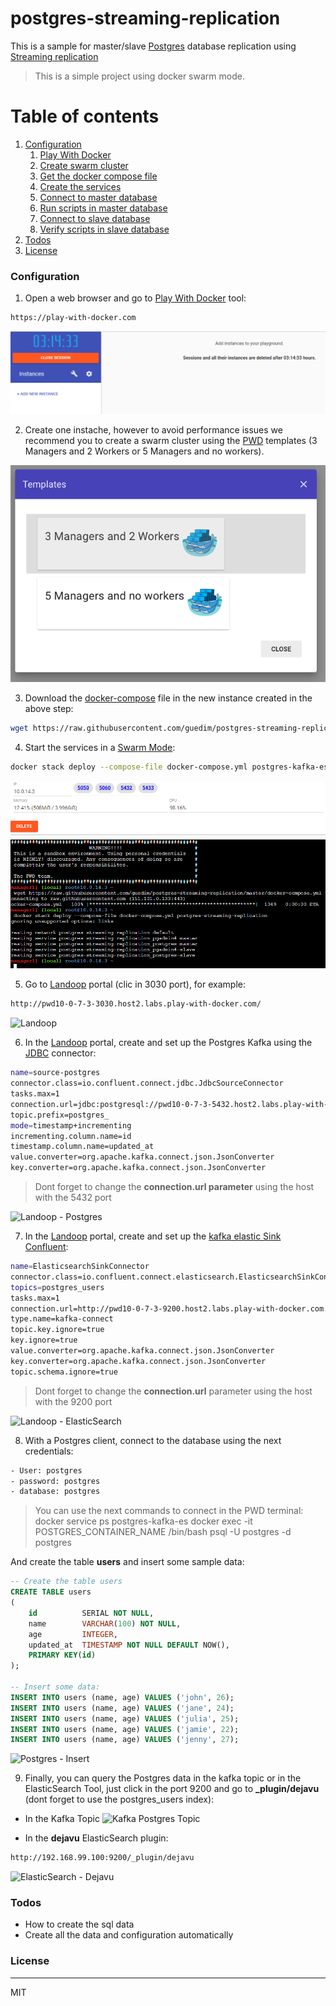 # postgres-streaming-replication

This is a sample for  master/slave [Postgres](https://www.postgresql.org/) database replication using [Streaming replication](https://www.postgresql.org/docs/9.6/static/warm-standby.html#STREAMING-REPLICATION)

> This is a simple project using docker swarm mode.

# Table of contents
1. [Configuration](#configuration)
    1. [Play With Docker](#playwithdocker)
    2. [Create swarm cluster](#swarmcluster)
    3. [Get the docker compose file](#dockercompose)
    4. [Create the services](#services)
    5. [Connect  to master database](#masterdb)
    6. [Run scripts in master database ](#script-master)
    7. [Connect to slave database](#slavedb)
    8. [Verify scripts in slave database](#script-slave)
2. [Todos](#todos)
3. [License](#license)


### Configuration<a name="configuration"></a>

1) Open a web browser and go to [Play With Docker](play-with-docker.com) tool:<a name="playwithdocker"></a>
```sh
https://play-with-docker.com
```

![Play With Docker](https://github.com/guedim/postgres-streaming-replication/blob/master/resources/images/playwithdocker.png "Play With Docker")


2) Create one instache, however to avoid performance issues we recommend you to create a swarm cluster using the [PWD](play-with-docker.com) templates  (3 Managers and 2 Workers  or 5 Managers and no workers).<a name="swarmcluster"></a>

![Play With Docker Template](https://github.com/guedim/postgres-streaming-replication/blob/master/resources/images/3manager2workers.png "Play With Docker - Template")


3) Download the [docker-compose](https://docs.docker.com/compose/) file in the new instance created in the above step:<a name="dockercompose"></a>
```sh
wget https://raw.githubusercontent.com/guedim/postgres-streaming-replication/master/docker-compose.yml
```

4) Start the services in a [Swarm Mode](https://docs.docker.com/engine/swarm/):<a name="services"></a>
```sh
docker stack deploy --compose-file docker-compose.yml postgres-kafka-es
```
![Docker services](https://github.com/guedim/postgres-streaming-replication/blob/master/resources/images/docker-stack-deploy.png "Docker Services")



5) Go to [Landoop](http://www.landoop.com/) portal (clic in 3030 port), for example:<a name="landoop"></a>

```sh
http://pwd10-0-7-3-3030.host2.labs.play-with-docker.com/
```

![Landoop](https://github.com/guedim/postgres-kafka-elastic/blob/master/resources/images/landoop.png "Landoop portal")

6) In the [Landoop](http://www.landoop.com/) portal, create and set up the Postgres Kafka  using the [JDBC](http://docs.confluent.io/current/connect/connect-jdbc/docs/index.html) connector:<a name="connector"></a>
```sh
name=source-postgres
connector.class=io.confluent.connect.jdbc.JdbcSourceConnector
tasks.max=1
connection.url=jdbc:postgresql://pwd10-0-7-3-5432.host2.labs.play-with-docker.com:5432/postgres?user=postgres&password=postgres
topic.prefix=postgres_
mode=timestamp+incrementing
incrementing.column.name=id
timestamp.column.name=updated_at
value.converter=org.apache.kafka.connect.json.JsonConverter
key.converter=org.apache.kafka.connect.json.JsonConverter
```
> Dont forget to change the **connection.url parameter** using the host with the 5432 port

![Landoop - Postgres](https://github.com/guedim/postgres-kafka-elastic/blob/master/resources/images/landoop-postgres.png "Landoop - Postgres")


7) In the [Landoop](http://www.landoop.com/) portal, create and set up the [kafka elastic Sink Confluent](http://docs.confluent.io/current/connect/connect-elasticsearch/docs/elasticsearch_connector.html):<a name="sink"></a>
```sh
name=ElasticsearchSinkConnector
connector.class=io.confluent.connect.elasticsearch.ElasticsearchSinkConnector
topics=postgres_users
tasks.max=1
connection.url=http://pwd10-0-7-3-9200.host2.labs.play-with-docker.com:9200
type.name=kafka-connect
topic.key.ignore=true
key.ignore=true
value.converter=org.apache.kafka.connect.json.JsonConverter
key.converter=org.apache.kafka.connect.json.JsonConverter
topic.schema.ignore=true
```
> Dont forget to change the **connection.url** parameter using the host with the 9200 port

![Landoop - ElasticSearch](https://github.com/guedim/postgres-kafka-elastic/blob/master/resources/images/landoop-es.png "Landoop - ElasticSearch")


8) With a Postgres client, connect to  the database using the next credentials:<a name="postgres"></a>
```sh
- User: postgres
- password: postgres
- database: postgres
```
> You can use the next commands to connect in the PWD terminal:
> docker service ps postgres-kafka-es
> docker exec -it POSTGRES_CONTAINER_NAME /bin/bash
> psql -U postgres -d postgres

And create the table **users** and insert some sample data:


```sql
-- Create the table users
CREATE TABLE users
(
    id          SERIAL NOT NULL,
    name        VARCHAR(100) NOT NULL,
    age         INTEGER,
    updated_at  TIMESTAMP NOT NULL DEFAULT NOW(),
    PRIMARY KEY(id)
);

-- Insert some data:
INSERT INTO users (name, age) VALUES ('john', 26);
INSERT INTO users (name, age) VALUES ('jane', 24);
INSERT INTO users (name, age) VALUES ('julia', 25);
INSERT INTO users (name, age) VALUES ('jamie', 22);
INSERT INTO users (name, age) VALUES ('jenny', 27);
```

![Postgres - Insert](https://github.com/guedim/postgres-kafka-elastic/blob/master/resources/images/insrt-postgres.png "Postgres - Insert")


9) Finally, you can query the Postgres data in the kafka topic or in the ElasticSearch Tool, just click in the port 9200 and go to **_plugin/dejavu** (dont forget to use the postgres_users index):<a name="end"></a>

- In the Kafka Topic
![Kafka Postgres Topic](https://github.com/guedim/postgres-kafka-elastic/blob/master/resources/images/Topic.png "Kafka Postgres topic")

- In the **dejavu**  ElasticSearch plugin:

```sh
http://192.168.99.100:9200/_plugin/dejavu
```

![ElasticSearch - Dejavu](https://github.com/guedim/postgres-kafka-elastic/blob/master/resources/images/elastic-dejavu.png "ElasticSearch - Dejavu")



### Todos<a name="todos"></a>

 - How to create the sql data
 - Create all the data and configuration automatically

### License<a name="license"></a>
----
MIT
